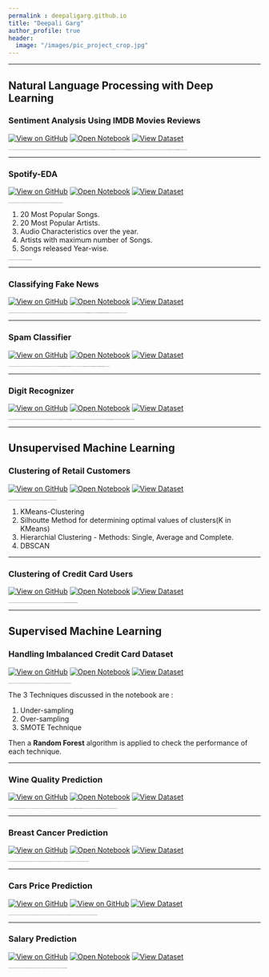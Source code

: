 ```yaml
---
permalink : deepaligarg.github.io
title: "Deepali Garg"
author_profile: true
header:
  image: "/images/pic_project_crop.jpg"
---
```



---
## Natural Language Processing with Deep Learning

### Sentiment Analysis Using IMDB Movies Reviews

[![View on GitHub](https://img.shields.io/badge/GitHub-View_on_GitHub-blue?logo=GitHub)](https://github.com/deepaligarg/Sentiment-Analysis-using-IMDB-movies-reviews)
[![Open Notebook](https://img.shields.io/badge/Jupyter-Open_Notebook-green?logo=Jupyter)](https://github.com/deepaligarg/Sentiment-Analysis-using-IMDB-movies-reviews/blob/master/IMDB%20movies%20review%20sentiment%20analysis.ipynb)
[![View Dataset](https://img.shields.io/badge/Dataset-View_Dataset-blueviolet?logo=Microsoft%20Excel)](https://www.kaggle.com/lakshmi25npathi/imdb-dataset-of-50k-movie-reviews)

<span style="font-family:Segoe UI; font-size:1;">This is an NLP and Flask based application which involves predicting the sentiments of the sentences as positive or negative. The classifier is trained on a huge dataset of IMDB movies reviews.  The model is then hosted using Flask to be used by end users.
This project has text pre-processing done through NLTK and Regex and EDA for understanding the features and data well.
The text is then coverted into vectors using 2 techniques - **Countvectorize and TF-IDF**.
Two Machine Learning algorithms **(Naive Bayes and SVM)** are then used with combonitions of above 2 techniques and it is found that Naive Bayes with TF-IDF outstands the other algorithm.
The model is then saved in a **Pickle file** and used in the **Flask Application** to host the website on localhost.</span>

---
### Spotify-EDA

[![View on GitHub](https://img.shields.io/badge/GitHub-View_on_GitHub-blue?logo=GitHub)](https://github.com/deepaligarg/Spotify-EDA)
[![Open Notebook](https://img.shields.io/badge/Jupyter-Open_Notebook-green?logo=Jupyter)](https://github.com/deepaligarg/Spotify-EDA/blob/master/Spotify%20Popularity%20and%20EDA_ANN.ipynb)
[![View Dataset](https://img.shields.io/badge/Dataset-View_Dataset-blueviolet?logo=Microsoft%20Excel)](https://www.kaggle.com/mrmorj/dataset-of-songs-in-spotify)

<span style="font-family:Segoe UI; font-size:1;">Spotify is an extremely popular music application. This project consumes a large dataset of songs and gives various reports and trends on those songs.
The code contains text pre-processing and detailed EDA to yield following trends : </span>

 1. 20 Most Popular Songs.
 2. 20 Most Popular Artists.
 3. Audio Characteristics over the year.
 4. Artists with maximum number of Songs.
 5. Songs released Year-wise. 

<span style="font-family:Segoe UI; font-size:1;">Also the popularity of the songs have been estimated using Deep Learning with **Neaural Networks**. </span>

 
 ---
### Classifying Fake News

[![View on GitHub](https://img.shields.io/badge/GitHub-View_on_GitHub-blue?logo=GitHub)](https://github.com/deepaligarg/Fake-News-Classification-Deep-Learning)
[![Open Notebook](https://img.shields.io/badge/Jupyter-Open_Notebook-green?logo=Jupyter)](https://github.com/deepaligarg/Fake-News-Classification-Deep-Learning/blob/master/Fake%20News%20Classifier%20with%20LSTM.ipynb)
[![View Dataset](https://img.shields.io/badge/Dataset-View_Dataset-blueviolet?logo=Microsoft%20Excel)](https://www.kaggle.com/c/fake-news)
 
<span style="font-family:Segoe UI; font-size:1;">A Deep Learning approach of classifying the news headlines and its content as Fake or Real.
A considerable amount of labeled news headlines and content are taken and a Deep Learning approach is used to classify any news as Fake or Real.
Text pre-processing is done using **NLTK** library. The words are converted into vectors using **Word Embeddings**.
The model is built using **LSTM** and **Bi-directional LSTM** with **Dropout Layers**.
It was found that LSTM out-performed Bi-diectional LSTM for this use-case.</span>

---
### Spam Classifier

[![View on GitHub](https://img.shields.io/badge/GitHub-View_on_GitHub-blue?logo=GitHub)](https://github.com/deepaligarg/-Spam-Classifier)
[![Open Notebook](https://img.shields.io/badge/Jupyter-Open_Notebook-green?logo=Jupyter)](https://github.com/deepaligarg/-Spam-Classifier/blob/master/Spam%20Classification.ipynb)
[![View Dataset](https://img.shields.io/badge/Dataset-View_Dataset-blueviolet?logo=Microsoft%20Excel)](https://www.kaggle.com/uciml/sms-spam-collection-dataset)

<span style="font-family:Segoe UI; font-size:1;">This NLP project reads a message and classifies them as Spam or Ham (Not Spam). This uses NLTK for text preprocessing and Machine learning algorithms for classifying text messages.
Text pre-processing done by applying **Regex**, **Stemming** and Removing **Stopwords**. 
The words are then converted into words using **Bag Of Words** Technique (Sklearn's **CountVecrtorizer**) and then a **Naive Bayes Classifier** is built for the use-case.</span>

---
### Digit Recognizer

[![View on GitHub](https://img.shields.io/badge/GitHub-View_on_GitHub-blue?logo=GitHub)](https://github.com/deepaligarg/Digit-Recognizer)
[![Open Notebook](https://img.shields.io/badge/Jupyter-Open_Notebook-green?logo=Jupyter)](https://github.com/deepaligarg/Digit-Recognizer/blob/master/Digit%20Recognizer%20using%20ANN%20and%20Keras%20Hyperparameter%20Tuning.ipynb)
[![View Dataset](https://img.shields.io/badge/Dataset-View_Dataset-blueviolet?logo=Microsoft%20Excel)](https://www.kaggle.com/c/digit-recognizer)

<span style="font-family:Segoe UI; font-size:1;">This application recognizes hand-written digits from 0-9 and labels them correctly on basis of certain characteristics. This is an example of using Neural Networks and Deep Learning.
This notebook depicts the use of **Deep Learning** technique - **Artificial Neural Networks**. The networks are built using **Keras** Library and hyperparameter tuning is also performed to find best model parameters for this use-case using **Keras Tuner's Random Search**. The the model's performance is analysed using Confusion Matrix and Classification Report.</span>

---
## Unsupervised Machine Learning

### Clustering of Retail Customers

[![View on GitHub](https://img.shields.io/badge/GitHub-View_on_GitHub-blue?logo=GitHub)](https://github.com/deepaligarg/Clustering-Retail-Customers)
[![Open Notebook](https://img.shields.io/badge/Jupyter-Open_Notebook-green?logo=Jupyter)](https://github.com/deepaligarg/Clustering-Retail-Customers/blob/master/RetailDS_clustering.ipynb)
[![View Dataset](https://img.shields.io/badge/Dataset-View_Dataset-blueviolet?logo=Microsoft%20Excel)](https://www.kaggle.com/hellbuoy/online-retail-customer-clustering)

<span style="font-family:Segoe UI; font-size:1;">This application is for clustering and grouping customers based on their purchase history to give insights to the retail department.
For clustering, unsupervised machine learning algorithms are used such as- </span>

1. KMeans-Clustering
2. Silhoutte Method for determining optimal values of clusters(K in KMeans)
3. Hierarchial Clustering - Methods: Single, Average and Complete.
4. DBSCAN 


---
### Clustering of Credit Card Users

[![View on GitHub](https://img.shields.io/badge/GitHub-View_on_GitHub-blue?logo=GitHub)](https://github.com/deepaligarg/Clustering-Credit-Card-Users)
[![Open Notebook](https://img.shields.io/badge/Jupyter-Open_Notebook-green?logo=Jupyter)](https://github.com/deepaligarg/Clustering-Credit-Card-Users/blob/master/CreditDS_clustering_UnsupML.ipynb)
[![View Dataset](https://img.shields.io/badge/Dataset-View_Dataset-blueviolet?logo=Microsoft%20Excel)](https://www.kaggle.com/arjunbhasin2013/ccdata)


<span style="font-family:Segoe UI; font-size:1;">This is a use-case of clustering the credit card customers on the basis of various attributes using Unsupervised Machine Learning Techniques.
The project is a blend of detailed EDA and unsupervised machine learning algorithms such as **K-Means Clustering, Hierarchial Clustering and DBSCAN.** </span>


---
## Supervised Machine Learning

### Handling Imbalanced Credit Card Dataset

[![View on GitHub](https://img.shields.io/badge/GitHub-View_on_GitHub-blue?logo=GitHub)](https://github.com/deepaligarg/Credit-Card-Imbalanced-Dataset)
[![Open Notebook](https://img.shields.io/badge/Jupyter-Open_Notebook-green?logo=Jupyter)](https://github.com/deepaligarg/Credit-Card-Imbalanced-Dataset/blob/master/CreditDS_clustering_UnsupML.ipynb)
[![View Dataset](https://img.shields.io/badge/Dataset-View_Dataset-blueviolet?logo=Microsoft%20Excel)](https://www.kaggle.com/arjunbhasin2013/ccdata)

<span style="font-family:Segoe UI; font-size:1;">Mostly in Banking domains or credit card use cases, the data for predicting a transaction as fraudulent is extremely low due to less evidence for fraud cases resulting in an Imbalanced Dataset for ML use cases. This projrct deals with 3 techniques of handling such cases. </span>

The 3 Techniques discussed in the notebook are :  
1. Under-sampling
2. Over-sampling
3. SMOTE Technique

Then a **Random Forest** algorithm is applied to check the performance of each technique.


---
### Wine Quality Prediction

[![View on GitHub](https://img.shields.io/badge/GitHub-View_on_GitHub-blue?logo=GitHub)](https://github.com/deepaligarg/Wine-Quality-Prediction-)
[![Open Notebook](https://img.shields.io/badge/Jupyter-Open_Notebook-green?logo=Jupyter)](https://github.com/deepaligarg/Wine-Quality-Prediction-/blob/master/WineQuality_DT%20and%20Ensemble.ipynb)
[![View Dataset](https://img.shields.io/badge/Dataset-View_Dataset-blueviolet?logo=Microsoft%20Excel)](https://www.kaggle.com/uciml/red-wine-quality-cortez-et-al-2009)

<span style="font-family:Segoe UI; font-size:1;">This is a classic classification example of predicting and classifying Wine Quality on a scale of 3 to 8. The lowest scale being the poor quality and the highest scale being the best quality.
The project is an amalgamation of detailed EDA and supervised Ensemble Techniques such has **Random Forest** and **Gradient Boost**. The values are also scaled using Standard Scaler and Classification Report is generated at the end to analyse the prediction and classification done.</span>


---
### Breast Cancer Prediction

[![View on GitHub](https://img.shields.io/badge/GitHub-View_on_GitHub-blue?logo=GitHub)](https://github.com/deepaligarg/Breast-Cancer-Prediction)
[![Open Notebook](https://img.shields.io/badge/Jupyter-Open_Notebook-green?logo=Jupyter)](https://github.com/deepaligarg/Breast-Cancer-Prediction/blob/master/BreastCancerPred_LogRegr.ipynb)
[![View Dataset](https://img.shields.io/badge/Dataset-View_Dataset-blueviolet?logo=Microsoft%20Excel)](https://www.kaggle.com/c/breast-cancer-classification)

<span style="font-family:Segoe UI; font-size:1;">This is an analysis of predicting cancer chances in the patients considering different parameters of the human cells.
The project contains detailed EDA of the dataset taken and the prediction is done by using Logistic Regression and KNN Algorithms. Classification Report with Accuracy and F1 score are also analysed with using these algorithms.</span>


---
### Cars Price Prediction

[![View on GitHub](https://img.shields.io/badge/GitHub-View_on_GitHub-blue?logo=GitHub)](https://github.com/deepaligarg/Cars-Price-Prediction)
[![View on GitHub](https://img.shields.io/badge/Jupyter-Open_Notebook-green?logo=Jupyter)](https://github.com/deepaligarg/Cars-Price-Prediction/blob/master/DataExplore_carspriceprediction_LinReg.ipynb)
[![View Dataset](https://img.shields.io/badge/Dataset-View_Dataset-blueviolet?logo=Microsoft%20Excel)](https://www.kaggle.com/nehalbirla/vehicle-dataset-from-cardekho)


<span style="font-family:Segoe UI; font-size:1;">This project involves predicting the prices of the cars in order to give insights to the company to set up business in different locations.
The project containes EDA and VIF (Variance Inflation Factor) for measuring amount of multicolinearity in a set of multiple regression variables. 
Feature seclection is done through sklearn's library - RFE and prediction by applying Linear Regression.</span>


---
### Salary Prediction

[![View on GitHub](https://img.shields.io/badge/GitHub-View_on_GitHub-blue?logo=GitHub)](https://github.com/deepaligarg/Salary-Prediction)
[![Open Notebook](https://img.shields.io/badge/Jupyter-Open_Notebook-green?logo=Jupyter)](https://github.com/deepaligarg/Salary-Prediction/blob/master/PredictingSalaries_LinearReg.ipynb)
[![View Dataset](https://img.shields.io/badge/Dataset-View_Dataset-blueviolet?logo=Microsoft%20Excel)](https://www.kaggle.com/laleeth/salary-predict-dataset)

<span style="font-family:Segoe UI; font-size:1;">This preoject contains a Python notebook that helps in analyzing the Salary trends and predicting Salaries on the basis of Years of Experience.
A simple Linear Regression Algorithm is applied and the score is calculated which gives an **accuracy of 96%**.</span>



 





